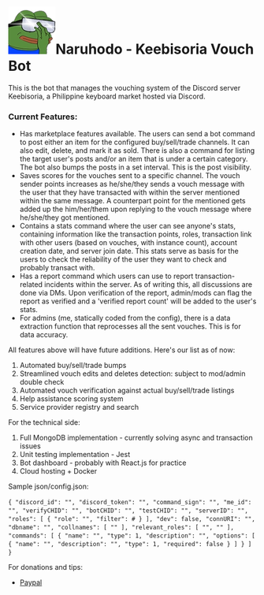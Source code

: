 
# ![pepenaruhodo](images/icon.webp)Naruhodo - Keebisoria Vouch Bot
This is the bot that manages the vouching system of the Discord server Keebisoria, a Philippine keyboard market hosted via Discord. 

### Current Features:

- Has marketplace features available. The users can send a bot command to post either an item for the configured buy/sell/trade channels. It can also edit, delete, and mark it as sold. There is also a command for listing the target user's posts and/or an item that is under a certain category. The bot also bumps the posts in a set interval. This is the post visibility.
- Saves scores for the vouches sent to a specific channel. The vouch sender points increases as he/she/they sends a vouch message with the user that they have transacted with within the server mentioned within the same message. A counterpart point for the mentioned gets added up the him/her/them upon replying to the vouch message where he/she/they got mentioned.
- Contains a stats command where the user can see anyone's stats, containing information like the transaction points, roles, transaction link with other users (based on vouches, with instance count), account creation date, and server join date. This stats serve as basis for the users to check the reliability of the user they want to check and probably transact with.
- Has a report command which users can use to report transaction-related incidents within the server. As of writing this, all discussions are done via DMs. Upon verification of the report, admin/mods can flag the report as verified and a 'verified report count' will be added to the user's stats.
- For admins (me, statically coded from the config), there is a data extraction function that reprocesses all the sent vouches. This is for data accuracy.

All features above will have future additions. Here's our list as of now:

1. Automated buy/sell/trade bumps 
2. Streamlined vouch edits and deletes detection: subject to mod/admin double check
3. Automated vouch verification against actual buy/sell/trade listings
4. Help assistance scoring system
5. Service provider registry and search

For the technical side:

1. Full MongoDB implementation - currently solving async and transaction issues
2. Unit testing implementation - Jest
3. Bot dashboard - probably with React.js for practice
4. Cloud hosting + Docker 

Sample json/config.json:

`
{
  "discord_id": "",
  "discord_token": "",
  "command_sign": "",
  "me_id": "",
  "verifyCHID": "",
  "botCHID": "",
  "testCHID": "",
  "serverID": "",
  "roles": [
    {
      "role": "",
      "filter": #
    }
  ],
  "dev": false,
  "connURI": "",
  "dbname": "",
  "collnames": [
    ""
  ],
  "relevant_roles": [
    "",
    ""
  ],
  "commands": [
    {
      "name": "",
      "type": 1,
      "description": "",
      "options": [
        {
          "name": "",
          "description": "",
          "type": 1,
          "required": false
        }
      ]
    }
  ]
}
`


For donations and tips:
- [Paypal](https://paypal.me/cryzereye)